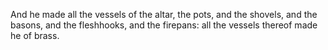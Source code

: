 And he made all the vessels of the altar, the pots, and the shovels, and the basons, and the fleshhooks, and the firepans: all the vessels thereof made he of brass.
